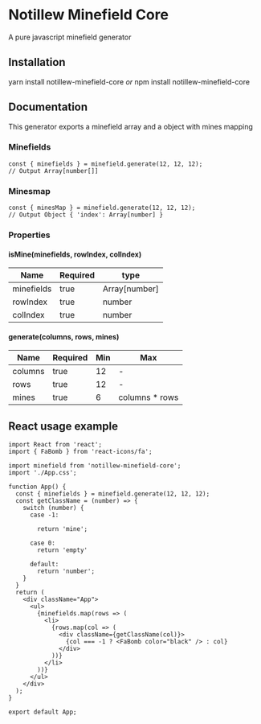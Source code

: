 # Notillew Minefield Core
A pure javascript minefield generator 

## Installation
yarn install notillew-minefield-core
*or*
npm install notillew-minefield-core

## Documentation
This generator exports a minefield array and a object with mines mapping

### Minefields
```
const { minefields } = minefield.generate(12, 12, 12);
// Output Array[number[]]

```

### Minesmap
```
const { minesMap } = minefield.generate(12, 12, 12);
// Output Object { 'index': Array[number] }

```
### Properties
#### isMine(minefields, rowIndex, colIndex)

| Name | Required | type |
|--|--|--|
| minefields | true  | Array[number] |
| rowIndex | true | number |
| colIndex | true | number |

#### generate(columns, rows, mines)

| Name | Required | Min | Max |
|--|--|--|--|
| columns | true  | 12 | - |
| rows | true  | 12 | - |
| mines | true  | 6| columns * rows |


## React usage example
```
import React from 'react';
import { FaBomb } from 'react-icons/fa';

import minefield from 'notillew-minefield-core';
import './App.css';

function App() {
  const { minefields } = minefield.generate(12, 12, 12);
  const getClassName = (number) => {
    switch (number) {
      case -1:
        
        return 'mine';

      case 0: 
        return 'empty'
    
      default:
        return 'number';
    }
  }
  return (
    <div className="App">
      <ul>
        {minefields.map(rows => (
          <li>
            {rows.map(col => (
              <div className={getClassName(col)}>
                {col === -1 ? <FaBomb color="black" /> : col}
              </div>
            ))}
          </li>
        ))}
      </ul>
    </div>
  );
}

export default App;
```